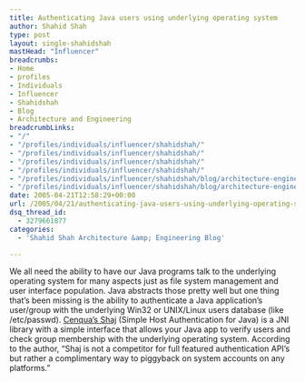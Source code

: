 ```yaml
---
title: Authenticating Java users using underlying operating system
author: Shahid Shah
type: post
layout: single-shahidshah
mastHead: "Influencer"
breadcrumbs:
- Home
- profiles
- Individuals
- Influencer
- Shahidshah
- Blog
- Architecture and Engineering
breadcrumbLinks:
- "/"
- "/profiles/individuals/influencer/shahidshah/"
- "/profiles/individuals/influencer/shahidshah/"
- "/profiles/individuals/influencer/shahidshah/"
- "/profiles/individuals/influencer/shahidshah/"
- "/profiles/individuals/influencer/shahidshah/blog/architecture-engineering/"
- "/profiles/individuals/influencer/shahidshah/blog/architecture-engineering/"
date: 2005-04-21T12:58:29+00:00
url: /2005/04/21/authenticating-java-users-using-underlying-operating-system/
dsq_thread_id:
  - 3279661877
categories:
  - 'Shahid Shah Architecture &amp; Engineering Blog'

---
```

We all need the ability to have our Java programs talk to the underlying operating system for many aspects just as file system management and user interface population. Java abstracts those pretty well but one thing that&#8217;s been missing is the ability to authenticate a Java application&#8217;s user/group with the underlying Win32 or UNIX/Linux users database (like /etc/passwd). [Cenqua&#8217;s Shaj][1] (Simple Host Authentication for Java) is a JNI library with a simple interface that allows your Java app to verify users and check group membership with the underlying operating system. According to the author, &#8220;Shaj is not a competitor for full featured authentication API&#8217;s but rather a complimentary way to piggyback on system accounts on any platforms.&#8221;

 [1]: http://opensource.cenqua.com/shaj/